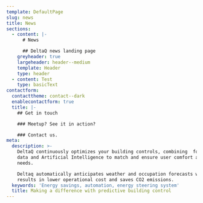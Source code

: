 ```yaml
---
template: DefaultPage
slug: news
title: News
sections:
  - content: |-
      # News

      ## DeltaQ news landing page
    greyheader: true
    largeheader: header--medium
    template: Header
    type: header
  - content: Test
    type: basicText
contactform:
  contacttheme: contact--dark
  enablecontactform: true
  title: |-
    ## Get in touch

    ### Meetup? See it in action?

    ### Contact us.
meta:
  description: >-
    DeltaQ continuously optimizes your building controls, combining  forecast
    data and Artificial Intelligence to match and ensure user comfort and
    needs. 

    Deltaq automatically anticipates weather and occupation forecasts which
    results in lower operational cost and saves CO2 emissions.
  keywords: 'Energy savings, automation, energy steering system'
  title: Making a difference with predictive building control
---
```



